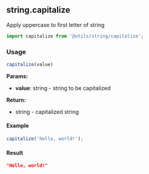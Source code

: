 ## string.capitalize

Apply uppercase to first letter of string

```javascript
import capitalize from '@utils/string/capitalize';
```

### Usage

```javascript
capitalize(value)
```

**Params:**

* **value**: string - string to be capitalized

**Return:**

* string - capitalized string

#### Example

```javascript
capitalize('hello, world!');
```

#### Result

```json
"Hello, world!"
```